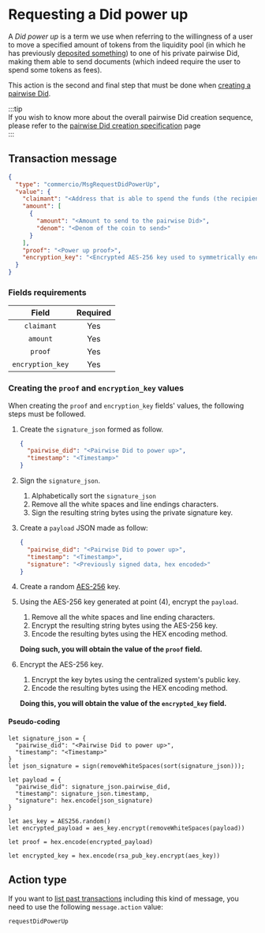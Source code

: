 # Requesting a Did power up
A *Did power up* is a term we use when referring to the willingness of a user to move a specified amount of tokens 
from the liquidity pool (in which he has previously [deposited something](./request-did-deposit.md)) to one of his
private pairwise Did, making them able to send documents (which indeed require the user to spend some tokens as fees).  
  
This action is the second and final step that must be done when [creating a pairwise Did](../creating-pairwise-did.md).  

:::tip  
If you wish to know more about the overall pairwise Did creation sequence, please refer to the
[pairwise Did creation specification](../creating-pairwise-did.md) page  
:::    

## Transaction message
```json
{
  "type": "commercio/MsgRequestDidPowerUp",
  "value": {
    "claimant": "<Address that is able to spend the funds (the recipient used during the deposit procedure)>",
    "amount": [
      {
        "amount": "<Amount to send to the pairwise Did>",
        "denom": "<Denom of the coin to send>"
      }
    ],
    "proof": "<Power up proof>",
    "encryption_key": "<Encrypted AES-256 key used to symmetrically encrypt the proof, hex encoded>"
  }
}
```

### Fields requirements
| Field | Required |
| :---: | :------: |
| `claimant` | Yes |
| `amount` | Yes |
| `proof` | Yes | 
| `encryption_key` | Yes | 


### Creating the `proof` and `encryption_key` values
When creating the `proof` and `encryption_key` fields' values, the following steps must be followed. 

1. Create the `signature_json` formed as follow.  
   ```json
   {
     "pairwise_did": "<Pairwise Did to power up>",
     "timestamp": "<Timestamp>"
   }
   ```
   
2. Sign the `signature_json`. 
   1. Alphabetically sort the `signature_json`
   2. Remove all the white spaces and line endings characters. 
   3. Sign the resulting string bytes using the private signature key. 
   
3. Create a `payload` JSON made as follow:
   ```json
   {
     "pairwise_did": "<Pairwise Did to power up>",
     "timestamp": "<Timestamp>",
     "signature": "<Previously signed data, hex encoded>"
   }
   ```
   
4. Create a random [AES-256](https://en.wikipedia.org/wiki/Advanced_Encryption_Standard) key.

5. Using the AES-256 key generated at point (4), encrypt the `payload`.
   1. Remove all the white spaces and line ending characters. 
   2. Encrypt the resulting string bytes using the AES-256 key.
   3. Encode the resulting bytes using the HEX encoding method.  
   
   **Doing such, you will obtain the value of the `proof` field.**
   
6. Encrypt the AES-256 key.
   1. Encrypt the key bytes using the centralized system's public key.
   2. Encode the resulting bytes using the HEX encoding method. 

   **Doing this, you will obtain the value of the `encrypted_key` field.**
   

#### Pseudo-coding
```
let signature_json = {
  "pairwise_did": "<Pairwise Did to power up>",
  "timestamp": "<Timestamp>"
}
let json_signature = sign(removeWhiteSpaces(sort(signature_json)));

let payload = {
  "pairwise_did": signature_json.pairwise_did,
  "timestamp": signature_json.timestamp,
  "signature": hex.encode(json_signature)
}

let aes_key = AES256.random()
let encrypted_payload = aes_key.encrypt(removeWhiteSpaces(payload))

let proof = hex.encode(encrypted_payload)

let encrypted_key = hex.encode(rsa_pub_key.encrypt(aes_key)) 
```

## Action type
If you want to [list past transactions](../../../developers/listing-transactions.md) including this kind of message,
you need to use the following `message.action` value: 

```
requestDidPowerUp
```